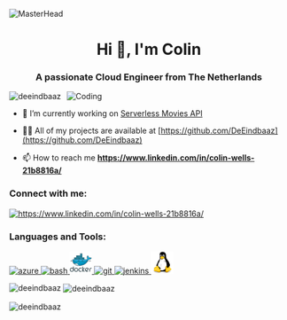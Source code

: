 ![MasterHead](https://media.licdn.com/dms/image/C5616AQG376JraamXZQ/profile-displaybackgroundimage-shrink_200_800/0/1625149958047?e=2147483647&v=beta&t=VKt2dfbg3oZxJGZQox0PbbbihbcSEcZIPCvadvnN9tg)
<h1 align="center">Hi 👋, I'm Colin</h1>
<h3 align="center">A passionate Cloud Engineer from The Netherlands</h3>
<img align="right" alt="Coding" width="400" src="https://cdn.dribbble.com/users/720825/screenshots/3253310/slim-jim-_dribbble_-_800x600_.gif">

<p align="left"> <img src="https://komarev.com/ghpvc/?username=deeindbaaz&label=Profile%20views&color=0e75b6&style=flat" alt="deeindbaaz" /> </p>

- 🔭 I’m currently working on [Serverless Movies API]([https://github.com/DeEindbaaz/monitoring-app-azure](https://github.com/DeEindbaaz/Serverless-Movies-API))

- 👨‍💻 All of my projects are available at [https://github.com/DeEindbaaz](https://github.com/DeEindbaaz)

- 📫 How to reach me **https://www.linkedin.com/in/colin-wells-21b8816a/**

<h3 align="left">Connect with me:</h3>
<p align="left">
<a href="https://linkedin.com/in/https://www.linkedin.com/in/colin-wells-21b8816a/" target="blank"><img align="center" src="https://raw.githubusercontent.com/rahuldkjain/github-profile-readme-generator/master/src/images/icons/Social/linked-in-alt.svg" alt="https://www.linkedin.com/in/colin-wells-21b8816a/" height="30" width="40" /></a>
</p>

<h3 align="left">Languages and Tools:</h3>
<p align="left"> <a href="https://azure.microsoft.com/en-in/" target="_blank" rel="noreferrer"> <img src="https://www.vectorlogo.zone/logos/microsoft_azure/microsoft_azure-icon.svg" alt="azure" width="40" height="40"/> </a> <a href="https://www.gnu.org/software/bash/" target="_blank" rel="noreferrer"> <img src="https://www.vectorlogo.zone/logos/gnu_bash/gnu_bash-icon.svg" alt="bash" width="40" height="40"/> </a> <a href="https://www.docker.com/" target="_blank" rel="noreferrer"> <img src="https://raw.githubusercontent.com/devicons/devicon/master/icons/docker/docker-original-wordmark.svg" alt="docker" width="40" height="40"/> </a> <a href="https://git-scm.com/" target="_blank" rel="noreferrer"> <img src="https://www.vectorlogo.zone/logos/git-scm/git-scm-icon.svg" alt="git" width="40" height="40"/> </a> <a href="https://www.jenkins.io" target="_blank" rel="noreferrer"> <img src="https://www.vectorlogo.zone/logos/jenkins/jenkins-icon.svg" alt="jenkins" width="40" height="40"/> </a> <a href="https://www.linux.org/" target="_blank" rel="noreferrer"> <img src="https://raw.githubusercontent.com/devicons/devicon/master/icons/linux/linux-original.svg" alt="linux" width="40" height="40"/> </a> </p>

<p><img align="left" src="https://github-readme-stats.vercel.app/api/top-langs?username=deeindbaaz&show_icons=true&locale=en&layout=compact" alt="deeindbaaz" /></p>

<p>&nbsp;<img align="center" src="https://github-readme-stats.vercel.app/api?username=deeindbaaz&show_icons=true&locale=en" alt="deeindbaaz" /></p>

<p><img align="center" src="https://github-readme-streak-stats.herokuapp.com/?user=deeindbaaz&" alt="deeindbaaz" /></p>
